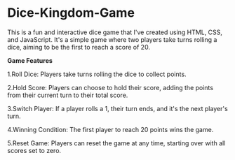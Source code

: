 # Dice-Kingdom-Game
This is a fun and interactive dice game that I've created using HTML, CSS, and JavaScript. It's a simple game where two players take turns rolling a dice, aiming to be the first to reach a score of 20.

**Game Features**

1.Roll Dice: Players take turns rolling the dice to collect points.

2.Hold Score: Players can choose to hold their score, adding the points from their current turn to their total score.

3.Switch Player: If a player rolls a 1, their turn ends, and it's the next player's turn.

4.Winning Condition: The first player to reach 20 points wins the game.

5.Reset Game: Players can reset the game at any time, starting over with all scores set to zero.
